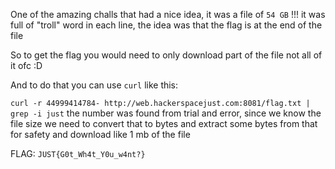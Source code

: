 One of the amazing challs that had a nice idea, it was a file of `54 GB` !!! it was full of "troll" word in each line, the idea was that the flag is at the end of the file

So to get the flag you would need to only download part of the file not all of it ofc :D

And to do that you can use `curl` like this:

`curl -r 44999414784- http://web.hackerspacejust.com:8081/flag.txt | grep -i just` the number was found from trial and error, since we know the file size we need to convert that to bytes and extract some bytes from that for safety and download like 1 mb of the file

FLAG: `JUST{G0t_Wh4t_Y0u_w4nt?}`

